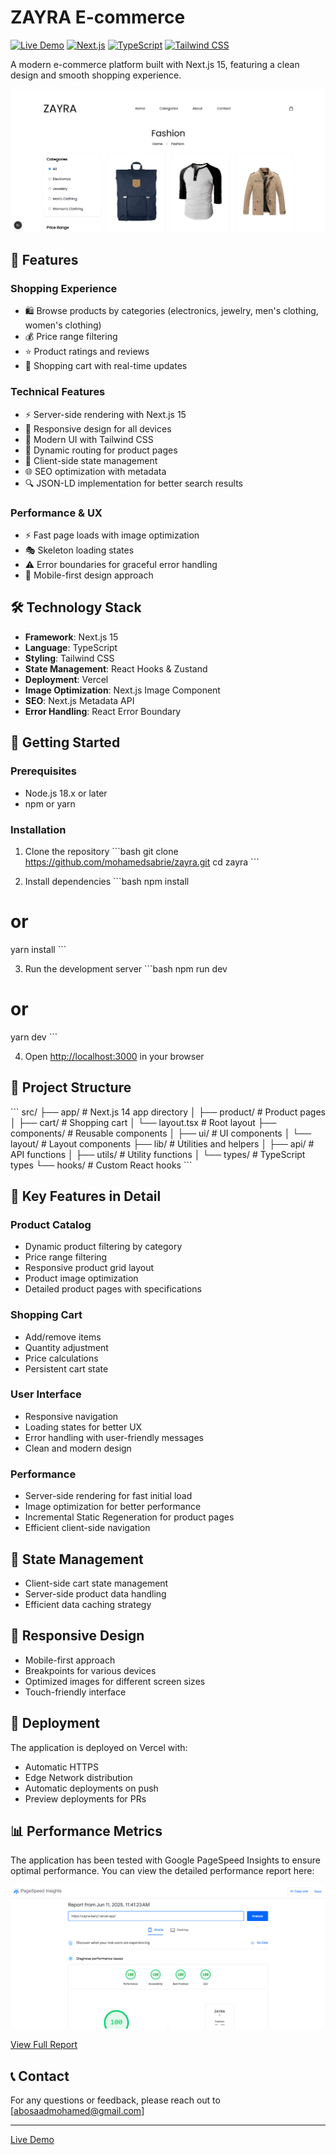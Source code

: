 # ZAYRA E-commerce

[![Live Demo](https://img.shields.io/badge/demo-online-green.svg)](https://zayra-beryl.vercel.app/)
[![Next.js](https://img.shields.io/badge/Next.js-15-black)](https://nextjs.org/)
[![TypeScript](https://img.shields.io/badge/TypeScript-5.0-blue)](https://www.typescriptlang.org/)
[![Tailwind CSS](https://img.shields.io/badge/Tailwind-4.0-38B2AC)](https://tailwindcss.com/)

A modern e-commerce platform built with Next.js 15, featuring a clean design and smooth shopping experience.

![Zayra Screenshot](public/app-image.png)

## 🌟 Features

### Shopping Experience
- 🛍️ Browse products by categories (electronics, jewelry, men's clothing, women's clothing)
- 💰 Price range filtering
- ⭐ Product ratings and reviews
- 🛒 Shopping cart with real-time updates

### Technical Features
- ⚡ Server-side rendering with Next.js 15
- 📱 Responsive design for all devices
- 🎨 Modern UI with Tailwind CSS
- 🔄 Dynamic routing for product pages
- 💾 Client-side state management
- 🌐 SEO optimization with metadata
- 🔍 JSON-LD implementation for better search results

### Performance & UX
- ⚡ Fast page loads with image optimization
- 🎭 Skeleton loading states
- ⚠️ Error boundaries for graceful error handling
- 📱 Mobile-first design approach

## 🛠️ Technology Stack

- **Framework**: Next.js 15
- **Language**: TypeScript
- **Styling**: Tailwind CSS
- **State Management**: React Hooks & Zustand
- **Deployment**: Vercel
- **Image Optimization**: Next.js Image Component
- **SEO**: Next.js Metadata API
- **Error Handling**: React Error Boundary

## 🚀 Getting Started

### Prerequisites

- Node.js 18.x or later
- npm or yarn

### Installation

1. Clone the repository
\`\`\`bash
git clone https://github.com/mohamedsabrie/zayra.git
cd zayra
\`\`\`

2. Install dependencies
\`\`\`bash
npm install
# or
yarn install
\`\`\`

3. Run the development server
\`\`\`bash
npm run dev
# or
yarn dev
\`\`\`

4. Open [http://localhost:3000](http://localhost:3000) in your browser

## 📂 Project Structure

\`\`\`
src/
├── app/                   # Next.js 14 app directory
│   ├── product/          # Product pages
│   ├── cart/             # Shopping cart
│   └── layout.tsx        # Root layout
├── components/           # Reusable components
│   ├── ui/              # UI components
│   └── layout/          # Layout components
├── lib/                  # Utilities and helpers
│   ├── api/             # API functions
│   ├── utils/           # Utility functions
│   └── types/           # TypeScript types
└── hooks/               # Custom React hooks
\`\`\`

## 🎯 Key Features in Detail

### Product Catalog
- Dynamic product filtering by category
- Price range filtering
- Responsive product grid layout
- Product image optimization
- Detailed product pages with specifications

### Shopping Cart
- Add/remove items
- Quantity adjustment
- Price calculations
- Persistent cart state

### User Interface
- Responsive navigation
- Loading states for better UX
- Error handling with user-friendly messages
- Clean and modern design

### Performance
- Server-side rendering for fast initial load
- Image optimization for better performance
- Incremental Static Regeneration for product pages
- Efficient client-side navigation

## 🔄 State Management

- Client-side cart state management
- Server-side product data handling
- Efficient data caching strategy

## 📱 Responsive Design

- Mobile-first approach
- Breakpoints for various devices
- Optimized images for different screen sizes
- Touch-friendly interface

## 🚀 Deployment

The application is deployed on Vercel with:
- Automatic HTTPS
- Edge Network distribution
- Automatic deployments on push
- Preview deployments for PRs

## 📊 Performance Metrics

The application has been tested with Google PageSpeed Insights to ensure optimal performance. You can view the detailed performance report here:

[![PageSpeed Report](public/report.png)](https://pagespeed.web.dev/analysis/https-zayra-beryl-vercel-app/ieo8r3h5mf?form_factor=mobile)

[View Full Report](https://pagespeed.web.dev/analysis/https-zayra-beryl-vercel-app/ieo8r3h5mf?form_factor=mobile)

## 📞 Contact

For any questions or feedback, please reach out to [abosaadmohamed@gmail.com]

---

[Live Demo](https://zayra-beryl.vercel.app/)
